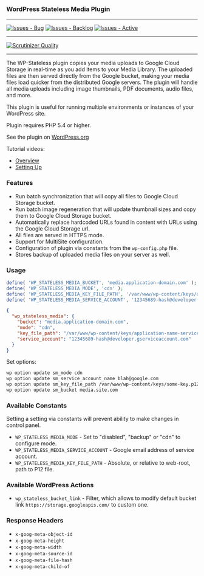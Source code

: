 ### WordPress Stateless Media Plugin

***
[![Issues - Bug](https://badge.waffle.io/wpCloud/wp-stateless.png?label=bug&title=Bugs)](http://waffle.io/wpCloud/wp-stateless)
[![Issues - Backlog](https://badge.waffle.io/wpCloud/wp-stateless.png?label=backlog&title=Backlog)](http://waffle.io/wpCloud/wp-stateless/)
[![Issues - Active](https://badge.waffle.io/wpCloud/wp-stateless.png?label=in%20progress&title=Active)](http://waffle.io/wpCloud/wp-stateless/)
***
[![Scrutinizer Quality](http://img.shields.io/scrutinizer/g/wpCloud/wp-stateless.svg)](https://scrutinizer-ci.com/g/wpCloud/wp-stateless)
***

The WP-Stateless plugin copies your media uploads to Google Cloud Storage in real-time as you add items to your Media Library. The uploaded files are then served directly from the Google bucket, making your media files load quicker from the distributed Google servers. The plugin will handle all media uploads including image thumbnails, PDF documents, audio files, and more.

This plugin is useful for running multiple environments or instances of your WordPress site.

Plugin requires PHP 5.4 or higher.

See the plugin on [WordPress.org](https://wordpress.org/plugins/wp-stateless/)

Tutorial videos:
* [Overview](https://www.youtube.com/watch?v=aGntFnKwkE0)
* [Setting Up](https://www.youtube.com/watch?v=szf5hTns4Ak)

### Features

* Run batch synchronization that will copy all files to Google Cloud Storage bucket.
* Run batch image regeneration that will update thumbnail sizes and copy them to Google Cloud Storage bucket.
* Automatically replace hardcoded URLs found in content with URLs using the Google Cloud Storage url.
* All files are served in HTTPS mode.
* Support for MultiSite configuration.
* Configuration of plugin via constants from the `wp-config.php` file.
* Stores backup of uploaded media files on your server as well.

### Usage

```php
define( 'WP_STATELESS_MEDIA_BUCKET', 'media.application-domain.com' );
define( 'WP_STATELESS_MEDIA_MODE', 'cdn' );
define( 'WP_STATELESS_MEDIA_KEY_FILE_PATH', '/var/www/wp-content/keys/application-name-service-id.p12' );
define( 'WP_STATELESS_MEDIA_SERVICE_ACCOUNT', '12345689-hash@developer.gserviceaccount.com' );
```

```json
{
  "wp_stateless_media": {
    "bucket": "media.application-domain.com",
    "mode": "cdn",
    "key_file_path": "/var/www/wp-content/keys/application-name-service-id.p12",
    "service_account": "12345689-hash@developer.gserviceaccount.com"
  }
}
```

Set options:

```bash
wp option update sm_mode cdn
wp option update sm_service_account_name blah@google.com
wp option update sm_key_file_path /var/www/wp-content/keys/some-key.p12
wp option update sm_bucket media.site.com
```

### Available Constants

Setting a setting via constants will prevent ability to make changes in control panel.

* `WP_STATELESS_MEDIA_MODE` - Set to "disabled", "backup" or "cdn" to configure mode. 
* `WP_STATELESS_MEDIA_SERVICE_ACCOUNT` - Google email address of service account.
* `WP_STATELESS_MEDIA_KEY_FILE_PATH` - Absolute, or relative to web-root, path to P12 file.

### Available WordPress Actions

* `wp_stateless_bucket_link` - Filter, which allows to modify default bucket link `https://storage.googleapis.com/` to custom one.

### Response Headers

* `x-goog-meta-object-id`
* `x-goog-meta-height`
* `x-goog-meta-width`
* `x-goog-meta-source-id`
* `x-goog-meta-file-hash`
* `x-goog-meta-child-of`

